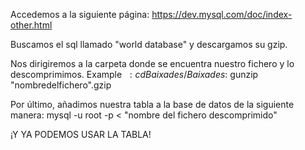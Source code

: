 Accedemos a la siguiente página:
https://dev.mysql.com/doc/index-other.html

Buscamos el sql llamado "world database" y descargamos su gzip.

Nos dirigiremos a la carpeta donde se encuentra nuestro fichero y
lo descomprimimos. Example
   $~: cd Baixades/
   Baixades$: gunzip "nombredelfichero".gzip

Por último, añadimos nuestra tabla a la base de datos de la siguiente
manera:
  mysql -u root -p < "nombre del fichero descomprimido"

¡Y YA PODEMOS USAR LA TABLA!

